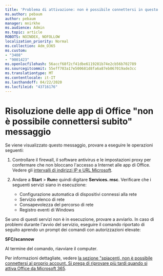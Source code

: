 ```yaml
---
title: 'Problema di attivazione: non è possibile connettersi in questo momento'
ms.author: pebaum
author: pebaum
manager: mnirkhe
ms.audience: Admin
ms.topic: article
ROBOTS: NOINDEX, NOFOLLOW
localization_priority: Normal
ms.collection: Adm_O365
ms.custom:
- "3408"
- "9001423"
ms.openlocfilehash: 56accf68f2cf41dbe6119281b74e2cb56b702789
ms.sourcegitcommit: 55eff703a17e500681d8fa6a87eb067019ade3cc
ms.translationtype: MT
ms.contentlocale: it-IT
ms.lasthandoff: 04/22/2020
ms.locfileid: "43716176"
---
```

# <a name="fixing-the-office-apps-we-are-unable-to-connect-right-now-message"></a>Risoluzione delle app di Office "non è possibile connettersi subito" messaggio

Se viene visualizzato questo messaggio, provare a eseguire le operazioni seguenti:

1. Controllare il firewall, il software antivirus e le impostazioni proxy per confermare che non bloccano l'accesso a Internet alle app di Office. Vedere gli [intervalli di indirizzi IP e URL Microsoft](https://docs.microsoft.com/office365/enterprise/urls-and-ip-address-ranges).

2. Andare a **Start** > **Run**e quindi digitare **Services. msc**. Verificare che i seguenti servizi siano in esecuzione:
    - Configurazione automatica di dispositivi connessi alla rete
    - Servizio elenco di rete
    - Consapevolezza del percorso di rete
    - Registro eventi di Windows

Se uno di questi servizi non è in esecuzione, provare a avviarlo. In caso di problemi durante l'avvio del servizio, eseguire il comando riportato di seguito aprendo un prompt dei comandi con autorizzazioni elevate:

**SFC/scannow**

Al termine del comando, riavviare il computer.

Per informazioni dettagliate, vedere [la sezione "spiacenti, non è possibile connettersi al proprio account. Si prega di riprovare più tardi quando si attiva Office da Microsoft 365](https://docs.microsoft.com/office/troubleshoot/activation-installation/issue-when-activate-office-from-office-365).